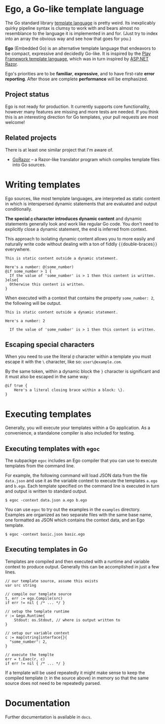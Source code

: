 # Ego, a Go-like template language

The Go standard library [template language](https://golang.org/pkg/text/template/) is pretty weird. Its inexplicably quirky pipeline syntax is clumsy to work with and bears almost no resemblance to the language it is implemented in and for. (Just try to index into an array the obvious way and see how that goes for you.)

**Ego** (Embedded Go) is an alternative template language that endeavors to be compact, expressive and decidedly Go-like. It is inspired by the [Play Framework template language](https://www.playframework.com/documentation/2.5.x/JavaTemplates), which was in turn inspired by [ASP.NET Razor](http://www.asp.net/web-pages/overview/getting-started/introducing-razor-syntax-c).

Ego's priorities are to be **familiar**, **expressive**, and to have first-rate **error reporting**. After those are complete **performance** will be emphasized.

## Project status

Ego is not ready for production. It currently supports core functionality, however many features are missing and more tests are needed. If you think this is an interesting direction for Go templates, your pull requests are most welcome!

## Related projects

There is at least one similar project that I'm aware of.

* [GoRazor](https://github.com/sipin/gorazor) – a Razor-like translator program which compiles template files into Go sources.


# Writing templates

Ego sources, like most template languages, are interpreted as static content in which is interspersed dynamic statements that are evaluated and output conditionally.

**The special `@` character introduces dynamic content** and dynamic statements generally look and work like regular Go code. You don't need to explicitly close a dynamic statement, the end is inferred from context.

This approach to isolating dynamic content allows you to more easily and naturally write code without dealing with a ton of fiddly `{{`double-braces`}}` everywhere.

    This is static content outside a dynamic statement.
    
    Here's a number: @(some_number)
    @if some_number > 1 {
      If the value of 'some_number' is > 1 then this content is written.
    }else{
      Otherwise this content is written.
    }

When executed with a context that contains the property `some_number: 2`, the following will be output.

	This is static content outside a dynamic statement.
	
	Here's a number: 2
	
      If the value of 'some_number' is > 1 then this content is written.

## Escaping special characters

When you need to use the literal `@` character within a template you must escape it with the `\` character, like so: `user\@example.com`.

By the same token, within a dynamic block the `}` character is significant and it must also be escaped in the same way:

	@if true {
		Here's a literal closing brace within a block: \}.
	}

# Executing templates

Generally, you will execute your templates within a Go application. As a convenience, a standalone compiler is also included for testing.

## Executing templates with `egoc`

The subpackge `egoc` includes an Ego compiler that you can use to execute templates from the command line.

For example, the following command will load JSON data from the file `data.json` and use it as the variable context to execute the templates `a.ego` and `b.ego`. Each template specified on the command line is executed in turn and output is written to standard output.

	$ egoc -context data.json a.ego b.ego

You can use `egoc` to try out the examples in the `examples` directory. Examples are organized as two separate files with the same base name, one formatted as JSON which contains the context data, and an Ego template.

	$ egoc -context basic.json basic.ego

## Executing templates in Go

Templates are compiled and then executed with a runtime and variable context to produce output. Generally this can be accomplished in just a few lines.
	
	// our template source, assume this exists
	var src string
	
	// compile our template source
	t, err := ego.Compile(src)
	if err != nil { /* ... */ }
	
	// setup the template runtime
	r := &ego.Runtime{
		Stdout:	os.Stdout, // where is output written to
	}
	
	// setup our variable context
	c := map[string]interface{}{
	  "some_number": 2,
	}
	
	// execute the templte
	err = t.Exec(r, c)
	if err != nil { /* ... */ }

If a template will be used repeatedly it might make sense to keep the compiled template (`t` in the source above) in memory so that the same source does not need to be repeatedly parsed.

# Documentation

Further documentation is available in `docs`.
